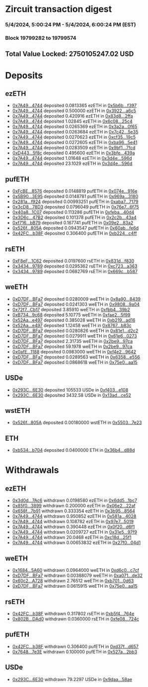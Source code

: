 # Zircuit transaction digest
### 5/4/2024, 5:00:24 PM - 5/4/2024, 6:00:24 PM (EST)
### Block 19799282 to 19799574

## Total Value Locked: 2750105247.02 USD

# Deposits
## ezETH
- [0x7A49...4744](https://etherscan.io/address/0x7A493Be5c2ce014cD049Bf178a1ac0Db1B434744) deposited 0.0813365 ezETH in [0x5b6b...f397](https://etherscan.io/tx/0x7A493Be5c2ce014cD049Bf178a1ac0Db1B434744)
- [0x7A49...4744](https://etherscan.io/address/0x7A493Be5c2ce014cD049Bf178a1ac0Db1B434744) deposited 0.500000 ezETH in [0x3922...a6c5](https://etherscan.io/tx/0x7A493Be5c2ce014cD049Bf178a1ac0Db1B434744)
- [0x7A49...4744](https://etherscan.io/address/0x7A493Be5c2ce014cD049Bf178a1ac0Db1B434744) deposited 0.420916 ezETH in [0x83d8...2ffa](https://etherscan.io/tx/0x7A493Be5c2ce014cD049Bf178a1ac0Db1B434744)
- [0x7A49...4744](https://etherscan.io/address/0x7A493Be5c2ce014cD049Bf178a1ac0Db1B434744) deposited 1.02845 ezETH in [0x6c08...25c4](https://etherscan.io/tx/0x7A493Be5c2ce014cD049Bf178a1ac0Db1B434744)
- [0x7A49...4744](https://etherscan.io/address/0x7A493Be5c2ce014cD049Bf178a1ac0Db1B434744) deposited 0.0265369 ezETH in [0x3a2a...0f65](https://etherscan.io/tx/0x7A493Be5c2ce014cD049Bf178a1ac0Db1B434744)
- [0x7A49...4744](https://etherscan.io/address/0x7A493Be5c2ce014cD049Bf178a1ac0Db1B434744) deposited 0.0263684 ezETH in [0x7c42...5e35](https://etherscan.io/tx/0x7A493Be5c2ce014cD049Bf178a1ac0Db1B434744)
- [0x7A49...4744](https://etherscan.io/address/0x7A493Be5c2ce014cD049Bf178a1ac0Db1B434744) deposited 0.0270623 ezETH in [0xcf35...19c5](https://etherscan.io/tx/0x7A493Be5c2ce014cD049Bf178a1ac0Db1B434744)
- [0x7A49...4744](https://etherscan.io/address/0x7A493Be5c2ce014cD049Bf178a1ac0Db1B434744) deposited 0.0272605 ezETH in [0xba96...5e41](https://etherscan.io/tx/0x7A493Be5c2ce014cD049Bf178a1ac0Db1B434744)
- [0x7A49...4744](https://etherscan.io/address/0x7A493Be5c2ce014cD049Bf178a1ac0Db1B434744) deposited 0.0283509 ezETH in [0x9bf1...7fcd](https://etherscan.io/tx/0x7A493Be5c2ce014cD049Bf178a1ac0Db1B434744)
- [0xD443...5f8c](https://etherscan.io/address/0xD443437880957010D574025C80F113c002595f8c) deposited 0.495600 ezETH in [0x3bfe...439a](https://etherscan.io/tx/0xD443437880957010D574025C80F113c002595f8c)
- [0x7A49...4744](https://etherscan.io/address/0x7A493Be5c2ce014cD049Bf178a1ac0Db1B434744) deposited 1.01648 ezETH in [0x3d4e...596d](https://etherscan.io/tx/0x7A493Be5c2ce014cD049Bf178a1ac0Db1B434744)
- [0x7A49...4744](https://etherscan.io/address/0x7A493Be5c2ce014cD049Bf178a1ac0Db1B434744) deposited 23.1029 ezETH in [0x3d4e...596d](https://etherscan.io/tx/0x7A493Be5c2ce014cD049Bf178a1ac0Db1B434744)
## pufETH
- [0xFcBE...8576](https://etherscan.io/address/0xFcBECdfBADBE4a21b5C651D1B5dEE9717B2E8576) deposited 0.0148819 pufETH in [0x074e...916e](https://etherscan.io/tx/0xFcBECdfBADBE4a21b5C651D1B5dEE9717B2E8576)
- [0x5B90...3E95](https://etherscan.io/address/0x5B90c9e34d72cE24dbCCc97959D74b832EEa3E95) deposited 0.0148781 pufETH in [0x969a...3180](https://etherscan.io/tx/0x5B90c9e34d72cE24dbCCc97959D74b832EEa3E95)
- [0x281a...f924](https://etherscan.io/address/0x281ac2Dd44D24c9fd11Ba1EE900D2626F707f924) deposited 0.00993251 pufETH in [0xaba7...7179](https://etherscan.io/tx/0x281ac2Dd44D24c9fd11Ba1EE900D2626F707f924)
- [0x3cD8...78D3](https://etherscan.io/address/0x3cD86f57e2B874a259d37E349070fc622e5278D3) deposited 0.0796049 pufETH in [0x76e7...6f75](https://etherscan.io/tx/0x3cD86f57e2B874a259d37E349070fc622e5278D3)
- [0x40a8...1C07](https://etherscan.io/address/0x40a8DBe62cec398D3E5dB7888F967dbCF6911C07) deposited 0.113286 pufETH in [0xfeba...40d4](https://etherscan.io/tx/0x40a8DBe62cec398D3E5dB7888F967dbCF6911C07)
- [0x3D6c...47B2](https://etherscan.io/address/0x3D6c7Fa58D617e5316ECaa38863A6ed0445147B2) deposited 0.101378 pufETH in [0x2c2b...43a4](https://etherscan.io/tx/0x3D6c7Fa58D617e5316ECaa38863A6ed0445147B2)
- [0xf716...bB79](https://etherscan.io/address/0xf716b4DB3DAbA8BBdd4DbA12d55d165c88cabB79) deposited 0.167741 pufETH in [0x09e2...83a2](https://etherscan.io/tx/0xf716b4DB3DAbA8BBdd4DbA12d55d165c88cabB79)
- [0x526f...805A](https://etherscan.io/address/0x526f7d399b6482778eD5a519D83Dd97EC07F805A) deposited 0.0943547 pufETH in [0x60ab...fe6d](https://etherscan.io/tx/0x526f7d399b6482778eD5a519D83Dd97EC07F805A)
- [0x42FC...b38F](https://etherscan.io/address/0x42FC57915089300EB58d67C3605084084338b38F) deposited 0.306400 pufETH in [0xb224...c4ff](https://etherscan.io/tx/0x42FC57915089300EB58d67C3605084084338b38F)
## rsETH
- [0xF8eF...1C62](https://etherscan.io/address/0xF8eFFa0427bbaEaD252D082de6Dd2D6D5C661C62) deposited 0.0197600 rsETH in [0x831d...f830](https://etherscan.io/tx/0xF8eFFa0427bbaEaD252D082de6Dd2D6D5C661C62)
- [0x3434...9789](https://etherscan.io/address/0x34349c5569e7B846c3558961552D2202760A9789) deposited 0.0295362 rsETH in [0xc723...a363](https://etherscan.io/tx/0x34349c5569e7B846c3558961552D2202760A9789)
- [0x3434...9789](https://etherscan.io/address/0x34349c5569e7B846c3558961552D2202760A9789) deposited 0.0682769 rsETH in [0x669c...b587](https://etherscan.io/tx/0x34349c5569e7B846c3558961552D2202760A9789)
## weETH
- [0xD7DF...BFa7](https://etherscan.io/address/0xD7DF7E085214743530afF339aFC420c7c720BFa7) deposited 0.0280009 weETH in [0x8a90...8439](https://etherscan.io/tx/0xD7DF7E085214743530afF339aFC420c7c720BFa7)
- [0xD7DF...BFa7](https://etherscan.io/address/0xD7DF7E085214743530afF339aFC420c7c720BFa7) deposited 0.0241303 weETH in [0x9808...9a04](https://etherscan.io/tx/0xD7DF7E085214743530afF339aFC420c7c720BFa7)
- [0x72f7...Cb17](https://etherscan.io/address/0x72f7aEb7F5f1bD1DC1FE86fA28Aa84540c50Cb17) deposited 3.85910 weETH in [0xfbb4...39b2](https://etherscan.io/tx/0x72f7aEb7F5f1bD1DC1FE86fA28Aa84540c50Cb17)
- [0xB734...9c68](https://etherscan.io/address/0xB734F2c15F69C32a37A54c65177F3865d9799c68) deposited 5.10775 weETH in [0xfae2...5f99](https://etherscan.io/tx/0xB734F2c15F69C32a37A54c65177F3865d9799c68)
- [0x52Aa...e497](https://etherscan.io/address/0x52Aa899454998Be5b000Ad077a46Bbe360F4e497) deposited 0.385028 weETH in [0xb219...ad16](https://etherscan.io/tx/0x52Aa899454998Be5b000Ad077a46Bbe360F4e497)
- [0x52Aa...e497](https://etherscan.io/address/0x52Aa899454998Be5b000Ad077a46Bbe360F4e497) deposited 1.12458 weETH in [0x8767...b83c](https://etherscan.io/tx/0x52Aa899454998Be5b000Ad077a46Bbe360F4e497)
- [0xD7DF...BFa7](https://etherscan.io/address/0xD7DF7E085214743530afF339aFC420c7c720BFa7) deposited 0.0280826 weETH in [0x81e1...d2c2](https://etherscan.io/tx/0xD7DF7E085214743530afF339aFC420c7c720BFa7)
- [0xD7DF...BFa7](https://etherscan.io/address/0xD7DF7E085214743530afF339aFC420c7c720BFa7) deposited 0.0279911 weETH in [0x61e6...0273](https://etherscan.io/tx/0xD7DF7E085214743530afF339aFC420c7c720BFa7)
- [0xD7DF...BFa7](https://etherscan.io/address/0xD7DF7E085214743530afF339aFC420c7c720BFa7) deposited 2.31735 weETH in [0x2be9...97ca](https://etherscan.io/tx/0xD7DF7E085214743530afF339aFC420c7c720BFa7)
- [0xD7DF...BFa7](https://etherscan.io/address/0xD7DF7E085214743530afF339aFC420c7c720BFa7) deposited 59.1978 weETH in [0x2be9...97ca](https://etherscan.io/tx/0xD7DF7E085214743530afF339aFC420c7c720BFa7)
- [0x0afE...1188](https://etherscan.io/address/0x0afE85d2887052faD46Dd077D55392EA1f141188) deposited 0.0983000 weETH in [0xf4e2...9642](https://etherscan.io/tx/0x0afE85d2887052faD46Dd077D55392EA1f141188)
- [0xD7DF...BFa7](https://etherscan.io/address/0xD7DF7E085214743530afF339aFC420c7c720BFa7) deposited 0.0289563 weETH in [0x6358...e556](https://etherscan.io/tx/0xD7DF7E085214743530afF339aFC420c7c720BFa7)
- [0xD7DF...BFa7](https://etherscan.io/address/0xD7DF7E085214743530afF339aFC420c7c720BFa7) deposited 0.0868618 weETH in [0x75e0...aa15](https://etherscan.io/tx/0xD7DF7E085214743530afF339aFC420c7c720BFa7)
## USDe
- [0x293C...6E30](https://etherscan.io/address/0x293C6937D8D82e05B01335F7B33FBA0c8e256E30) deposited 105533 USDe in [0xf403...e108](https://etherscan.io/tx/0x293C6937D8D82e05B01335F7B33FBA0c8e256E30)
- [0x293C...6E30](https://etherscan.io/address/0x293C6937D8D82e05B01335F7B33FBA0c8e256E30) deposited 3432.58 USDe in [0x13ad...ce52](https://etherscan.io/tx/0x293C6937D8D82e05B01335F7B33FBA0c8e256E30)
## wstETH
- [0x526f...805A](https://etherscan.io/address/0x526f7d399b6482778eD5a519D83Dd97EC07F805A) deposited 0.00180000 wstETH in [0x5503...7e23](https://etherscan.io/tx/0x526f7d399b6482778eD5a519D83Dd97EC07F805A)
## ETH
- [0xb534...b704](https://etherscan.io/address/0xb534299f99324D3A3CCbc1adE8A9dd99D82bb704) deposited 0.0400000 ETH in [0x36b4...d88d](https://etherscan.io/tx/0xb534299f99324D3A3CCbc1adE8A9dd99D82bb704)
# Withdrawals
## ezETH
- [0x3d0d...7Ac6](https://etherscan.io/address/0x3d0d2c1d531db8671C9D4600ADDb13413F4c7Ac6) withdrawn 0.0198580 ezETH in [0x6dd5...1bc7](https://etherscan.io/tx/0x3d0d2c1d531db8671C9D4600ADDb13413F4c7Ac6)
- [0x85f0...3899](https://etherscan.io/address/0x85f029bdC8fb4827214bEcbf3D755e0C14163899) withdrawn 0.200000 ezETH in [0x06e2...22af](https://etherscan.io/tx/0x85f029bdC8fb4827214bEcbf3D755e0C14163899)
- [0x658f...7b91](https://etherscan.io/address/0x658f82699E421Ec8F690bDB4Cc9322C3B3cD7b91) withdrawn 0.333354 ezETH in [0x3b95...8564](https://etherscan.io/tx/0x658f82699E421Ec8F690bDB4Cc9322C3B3cD7b91)
- [0x7A49...4744](https://etherscan.io/address/0x7A493Be5c2ce014cD049Bf178a1ac0Db1B434744) withdrawn 0.950852 ezETH in [0x581a...4028](https://etherscan.io/tx/0x7A493Be5c2ce014cD049Bf178a1ac0Db1B434744)
- [0x7A49...4744](https://etherscan.io/address/0x7A493Be5c2ce014cD049Bf178a1ac0Db1B434744) withdrawn 0.108782 ezETH in [0x97e7...5019](https://etherscan.io/tx/0x7A493Be5c2ce014cD049Bf178a1ac0Db1B434744)
- [0x7A49...4744](https://etherscan.io/address/0x7A493Be5c2ce014cD049Bf178a1ac0Db1B434744) withdrawn 0.390448 ezETH in [0x0f20...d6f1](https://etherscan.io/tx/0x7A493Be5c2ce014cD049Bf178a1ac0Db1B434744)
- [0x7A49...4744](https://etherscan.io/address/0x7A493Be5c2ce014cD049Bf178a1ac0Db1B434744) withdrawn 0.0209727 ezETH in [0x31e5...97f9](https://etherscan.io/tx/0x7A493Be5c2ce014cD049Bf178a1ac0Db1B434744)
- [0x7A49...4744](https://etherscan.io/address/0x7A493Be5c2ce014cD049Bf178a1ac0Db1B434744) withdrawn 20.0468 ezETH in [0xc18d...25f1](https://etherscan.io/tx/0x7A493Be5c2ce014cD049Bf178a1ac0Db1B434744)
- [0x7A49...4744](https://etherscan.io/address/0x7A493Be5c2ce014cD049Bf178a1ac0Db1B434744) withdrawn 0.00653832 ezETH in [0x27f0...04d1](https://etherscan.io/tx/0x7A493Be5c2ce014cD049Bf178a1ac0Db1B434744)
## weETH
- [0x1684...5A60](https://etherscan.io/address/0x16843907B2634fadd071C3E8Eb1BD7c4A02E5A60) withdrawn 0.0964000 weETH in [0xd6c0...c7cf](https://etherscan.io/tx/0x16843907B2634fadd071C3E8Eb1BD7c4A02E5A60)
- [0xD7DF...BFa7](https://etherscan.io/address/0xD7DF7E085214743530afF339aFC420c7c720BFa7) withdrawn 0.00388079 weETH in [0xa071...de32](https://etherscan.io/tx/0xD7DF7E085214743530afF339aFC420c7c720BFa7)
- [0x60c2...A728](https://etherscan.io/address/0x60c272446755EeD174a4DF9E18aC12B7B647A728) withdrawn 2.76512 weETH in [0xb701...0d63](https://etherscan.io/tx/0x60c272446755EeD174a4DF9E18aC12B7B647A728)
- [0xD7DF...BFa7](https://etherscan.io/address/0xD7DF7E085214743530afF339aFC420c7c720BFa7) withdrawn 0.0615915 weETH in [0x75e0...aa15](https://etherscan.io/tx/0xD7DF7E085214743530afF339aFC420c7c720BFa7)
## rsETH
- [0x42FC...b38F](https://etherscan.io/address/0x42FC57915089300EB58d67C3605084084338b38F) withdrawn 0.317802 rsETH in [0xb5f4...764e](https://etherscan.io/tx/0x42FC57915089300EB58d67C3605084084338b38F)
- [0x802B...DAd0](https://etherscan.io/address/0x802BC4012B32e7c6bFc65c446A3E04e7BBFBDAd0) withdrawn 0.0360000 rsETH in [0xfe08...724c](https://etherscan.io/tx/0x802BC4012B32e7c6bFc65c446A3E04e7BBFBDAd0)
## pufETH
- [0x42FC...b38F](https://etherscan.io/address/0x42FC57915089300EB58d67C3605084084338b38F) withdrawn 0.306400 pufETH in [0xd37f...d657](https://etherscan.io/tx/0x42FC57915089300EB58d67C3605084084338b38F)
- [0x7648...7e3E](https://etherscan.io/address/0x76483d453f35a946de3A42Cb814649480FE97e3E) withdrawn 0.100000 pufETH in [0x527a...2bb3](https://etherscan.io/tx/0x76483d453f35a946de3A42Cb814649480FE97e3E)
## USDe
- [0x293C...6E30](https://etherscan.io/address/0x293C6937D8D82e05B01335F7B33FBA0c8e256E30) withdrawn 79.2297 USDe in [0x9daa...58ae](https://etherscan.io/tx/0x293C6937D8D82e05B01335F7B33FBA0c8e256E30)
